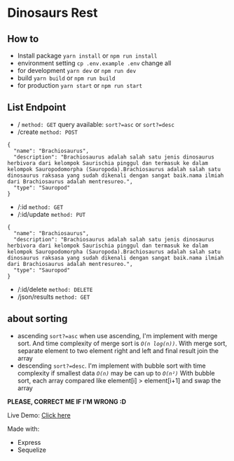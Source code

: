 # Dinosaurs Rest

## How to
- Install package
`yarn install` or `npm run install`
- environment setting
`cp .env.example .env`
change all
- for development
`yarn dev` or `npm run dev`
- build
`yarn build` or `npm run build`
- for production
`yarn start` or `npm run start`


## List Endpoint
- /
`method: GET`
query available: `sort?=asc` or `sort?=desc`
- /create
`method: POST`
```
{
  "name": "Brachiosaurus",
  "description": "Brachiosaurus adalah salah satu jenis dinosaurus herbivora dari kelompok Saurischia pinggul dan termasuk ke dalam kelompok Sauropodomorpha (Sauropoda).Brachiosaurus adalah salah satu dinosaurus raksasa yang sudah dikenali dengan sangat baik.nama ilmiah dari Brachiosaurus adalah mentresureo.",
  "type": "Sauropod"
}
```
- /:id
`method: GET`
- /:id/update
`method: PUT`
```
{
  "name": "Brachiosaurus",
  "description": "Brachiosaurus adalah salah satu jenis dinosaurus herbivora dari kelompok Saurischia pinggul dan termasuk ke dalam kelompok Sauropodomorpha (Sauropoda).Brachiosaurus adalah salah satu dinosaurus raksasa yang sudah dikenali dengan sangat baik.nama ilmiah dari Brachiosaurus adalah mentresureo.",
  "type": "Sauropod"
}
```
- /:id/delete
`method: DELETE`
- /json/results
`method: GET`

## about sorting
- ascending
`sort?=asc`
when use ascending, I'm implement with merge sort. And time complexity of merge sort is *`O(n log(n))`*.
With merge sort, separate element to two element right and left and final result join the array
- descending
`sort?=desc`. I'm implement with bubble sort with time complexity if smallest data *`O(n)`* may be can up to *`O(n²)`*
With bubble sort, each array compared like  element[i] > element[i+1] and swap the array

**PLEASE, CORRECT ME IF I'M WRONG :D**

Live Demo: [Click here](https://dinousaurs-rest.herokuapp.com/)


Made with:
- Express
- Sequelize